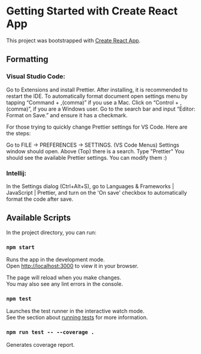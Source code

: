 # Getting Started with Create React App

This project was bootstrapped with [Create React App](https://github.com/facebook/create-react-app).

## Formatting

### Visual Studio Code:

Go to Extensions and install Prettier. After installing, it is recommended to restart the IDE.
To automatically format document open settings menu by tapping “Command + ,(comma)” if you use a Mac.
Click on “Control + ,(comma)”, if you are a Windows user. Go to the search bar and input “Editor: Format on Save.”
and ensure it has a checkmark.

For those trying to quickly change Prettier settings for VS Code. Here are the steps:

Go to FILE -> PREFERENCES -> SETTINGS. (VS Code Menus)
Settings window should open. Above (Top) there is a search. Type "Prettier"
You should see the available Prettier settings. You can modify them :)

### Intellij:

In the Settings dialog (Ctrl+Alt+S), go to Languages & Frameworks | JavaScript | Prettier,
and turn on the 'On save' checkbox to automatically format the code after save.

## Available Scripts

In the project directory, you can run:

### `npm start`

Runs the app in the development mode.\
Open [http://localhost:3000](http://localhost:3000) to view it in your browser.

The page will reload when you make changes.\
You may also see any lint errors in the console.

### `npm test`

Launches the test runner in the interactive watch mode.\
See the section about [running tests](https://facebook.github.io/create-react-app/docs/running-tests) for more information.

### `npm run test -- --coverage .`

Generates coverage report.